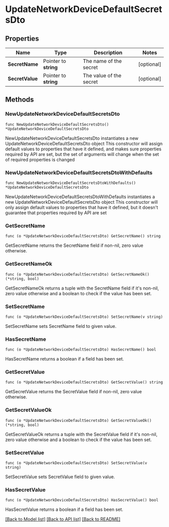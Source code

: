 # UpdateNetworkDeviceDefaultSecretsDto

## Properties

Name | Type | Description | Notes
------------ | ------------- | ------------- | -------------
**SecretName** | Pointer to **string** | The name of the secret | [optional] 
**SecretValue** | Pointer to **string** | The value of the secret | [optional] 

## Methods

### NewUpdateNetworkDeviceDefaultSecretsDto

`func NewUpdateNetworkDeviceDefaultSecretsDto() *UpdateNetworkDeviceDefaultSecretsDto`

NewUpdateNetworkDeviceDefaultSecretsDto instantiates a new UpdateNetworkDeviceDefaultSecretsDto object
This constructor will assign default values to properties that have it defined,
and makes sure properties required by API are set, but the set of arguments
will change when the set of required properties is changed

### NewUpdateNetworkDeviceDefaultSecretsDtoWithDefaults

`func NewUpdateNetworkDeviceDefaultSecretsDtoWithDefaults() *UpdateNetworkDeviceDefaultSecretsDto`

NewUpdateNetworkDeviceDefaultSecretsDtoWithDefaults instantiates a new UpdateNetworkDeviceDefaultSecretsDto object
This constructor will only assign default values to properties that have it defined,
but it doesn't guarantee that properties required by API are set

### GetSecretName

`func (o *UpdateNetworkDeviceDefaultSecretsDto) GetSecretName() string`

GetSecretName returns the SecretName field if non-nil, zero value otherwise.

### GetSecretNameOk

`func (o *UpdateNetworkDeviceDefaultSecretsDto) GetSecretNameOk() (*string, bool)`

GetSecretNameOk returns a tuple with the SecretName field if it's non-nil, zero value otherwise
and a boolean to check if the value has been set.

### SetSecretName

`func (o *UpdateNetworkDeviceDefaultSecretsDto) SetSecretName(v string)`

SetSecretName sets SecretName field to given value.

### HasSecretName

`func (o *UpdateNetworkDeviceDefaultSecretsDto) HasSecretName() bool`

HasSecretName returns a boolean if a field has been set.

### GetSecretValue

`func (o *UpdateNetworkDeviceDefaultSecretsDto) GetSecretValue() string`

GetSecretValue returns the SecretValue field if non-nil, zero value otherwise.

### GetSecretValueOk

`func (o *UpdateNetworkDeviceDefaultSecretsDto) GetSecretValueOk() (*string, bool)`

GetSecretValueOk returns a tuple with the SecretValue field if it's non-nil, zero value otherwise
and a boolean to check if the value has been set.

### SetSecretValue

`func (o *UpdateNetworkDeviceDefaultSecretsDto) SetSecretValue(v string)`

SetSecretValue sets SecretValue field to given value.

### HasSecretValue

`func (o *UpdateNetworkDeviceDefaultSecretsDto) HasSecretValue() bool`

HasSecretValue returns a boolean if a field has been set.


[[Back to Model list]](../README.md#documentation-for-models) [[Back to API list]](../README.md#documentation-for-api-endpoints) [[Back to README]](../README.md)


